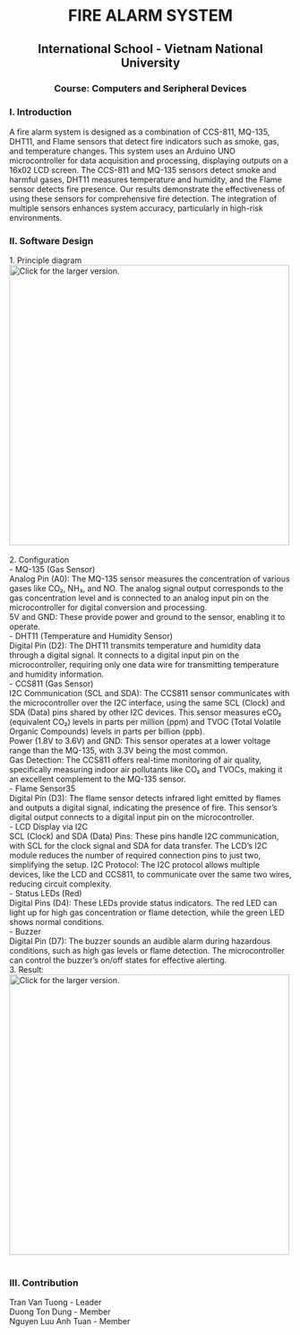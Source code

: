 <h1 align="center">FIRE ALARM SYSTEM</h1>
<h2 align="center">International School - Vietnam National University</h2>
<h3 align="center">Course: Computers and Seripheral Devices</h3>

<h3 align="left">I. Introduction</h3>
A fire alarm system is designed as a combination of CCS-811, MQ-135, DHT11, and Flame sensors that detect fire indicators such as smoke, gas, and temperature changes. This system uses an Arduino UNO microcontroller for data acquisition and processing, displaying outputs on a 16x02 LCD screen. The CCS-811 and MQ-135 sensors detect smoke and harmful gases, DHT11 measures temperature and humidity, and the Flame sensor detects fire presence. Our results demonstrate the effectiveness of using these sensors for comprehensive fire detection. The integration of multiple sensors enhances system accuracy, particularly in high-risk environments.
  
<h3 align="left">II. Software Design</h3>
1. Principle diagram<br>
<a href="https://drive.google.com/uc?export=view&id=1Ooq0dr7KgEugzozxIUGMMsbSh2L9RBt3"><img src="https://drive.google.com/uc?export=view&id=1Ooq0dr7KgEugzozxIUGMMsbSh2L9RBt3" style="width: 500px; max-width: 100%; height: auto" title="Click for the larger version."/></a><br><br>
2. Configuration<br>
- MQ-135 (Gas Sensor)<br>
Analog Pin (A0): The MQ-135 sensor measures the concentration of various gases
like CO₂, NH₃, and NO. The analog signal output corresponds to the gas concentration
level and is connected to an analog input pin on the microcontroller for digital
conversion and processing.<br>
5V and GND: These provide power and ground to the sensor, enabling it to
operate.<br>
- DHT11 (Temperature and Humidity Sensor)<br>
Digital Pin (D2): The DHT11 transmits temperature and humidity data through a
digital signal. It connects to a digital input pin on the microcontroller, requiring only
one data wire for transmitting temperature and humidity information.<br>
- CCS811 (Gas Sensor)<br>
I2C Communication (SCL and SDA): The CCS811 sensor communicates with the
microcontroller over the I2C interface, using the same SCL (Clock) and SDA (Data)
pins shared by other I2C devices. This sensor measures eCO₂ (equivalent CO₂) levels
in parts per million (ppm) and TVOC (Total Volatile Organic Compounds) levels in
parts per billion (ppb).<br>
Power (1.8V to 3.6V) and GND: This sensor operates at a lower voltage range
than the MQ-135, with 3.3V being the most common.<br>
Gas Detection: The CCS811 offers real-time monitoring of air quality, specifically
measuring indoor air pollutants like CO₂ and TVOCs, making it an excellent
complement to the MQ-135 sensor.<br>
- Flame Sensor35<br>
Digital Pin (D3): The flame sensor detects infrared light emitted by flames and
outputs a digital signal, indicating the presence of fire. This sensor’s digital output
connects to a digital input pin on the microcontroller.<br>
- LCD Display via I2C<br>
SCL (Clock) and SDA (Data) Pins: These pins handle I2C communication, with
SCL for the clock signal and SDA for data transfer. The LCD’s I2C module reduces
the number of required connection pins to just two, simplifying the setup.
I2C Protocol: The I2C protocol allows multiple devices, like the LCD and
CCS811, to communicate over the same two wires, reducing circuit complexity.<br>
- Status LEDs (Red)<br>
Digital Pins (D4): These LEDs provide status indicators. The red LED can light
up for high gas concentration or flame detection, while the green LED shows normal
conditions.<br>
- Buzzer<br>
Digital Pin (D7): The buzzer sounds an audible alarm during hazardous
conditions, such as high gas levels or flame detection. The microcontroller can control
the buzzer’s on/off states for effective alerting.<br>
3. Result: <br>
<a href="https://drive.google.com/uc?export=view&id=1AqBP49oPx8ktcITM_EOvJU8CYTXIsJmy"><img src="https://drive.google.com/uc?export=view&id=1AqBP49oPx8ktcITM_EOvJU8CYTXIsJmy" style="width: 500px; max-width: 100%; height: auto" title="Click for the larger version."/></a><br><br>
<h3 align="left">III. Contribution</h3>
Tran Van Tuong - Leader<br>
Duong Ton Dung - Member<br>
Nguyen Luu Anh Tuan - Member<br>
